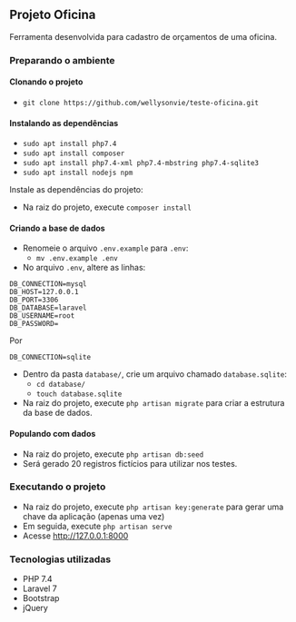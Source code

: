 ## Projeto Oficina

Ferramenta desenvolvida para cadastro de orçamentos de uma oficina.

### Preparando o ambiente

#### Clonando o projeto

- `git clone https://github.com/wellysonvie/teste-oficina.git`

#### Instalando as dependências
- `sudo apt install php7.4`
- `sudo apt install composer`
- `sudo apt install php7.4-xml php7.4-mbstring php7.4-sqlite3`
- `sudo apt install nodejs npm`

Instale as dependências do projeto:
- Na raiz do projeto, execute `composer install`

#### Criando a base de dados

- Renomeie o arquivo `.env.example` para `.env`:
    - `mv .env.example .env`
- No arquivo `.env`, altere as linhas:

```
DB_CONNECTION=mysql
DB_HOST=127.0.0.1
DB_PORT=3306
DB_DATABASE=laravel
DB_USERNAME=root
DB_PASSWORD=
```
Por
```
DB_CONNECTION=sqlite
```

- Dentro da pasta `database/`, crie um arquivo chamado `database.sqlite`:
    - `cd database/`
    - `touch database.sqlite`
- Na raiz do projeto, execute `php artisan migrate` para criar a estrutura da base de dados.

#### Populando com dados

- Na raiz do projeto, execute `php artisan db:seed`
- Será gerado 20 registros fictícios para utilizar nos testes.

### Executando o projeto

- Na raiz do projeto, execute `php artisan key:generate` para gerar uma chave da aplicação (apenas uma vez)
- Em seguida, execute `php artisan serve`
- Acesse http://127.0.0.1:8000

### Tecnologias utilizadas

- PHP 7.4
- Laravel 7
- Bootstrap
- jQuery
